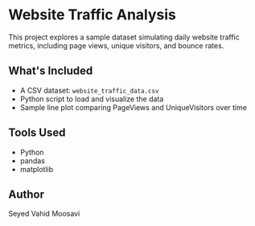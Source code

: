 # Website Traffic Analysis

This project explores a sample dataset simulating daily website traffic metrics, including page views, unique visitors, and bounce rates.

## What's Included

- A CSV dataset: `website_traffic_data.csv`
- Python script to load and visualize the data
- Sample line plot comparing PageViews and UniqueVisitors over time

## Tools Used

- Python
- pandas
- matplotlib

## Author

Seyed Vahid Moosavi
